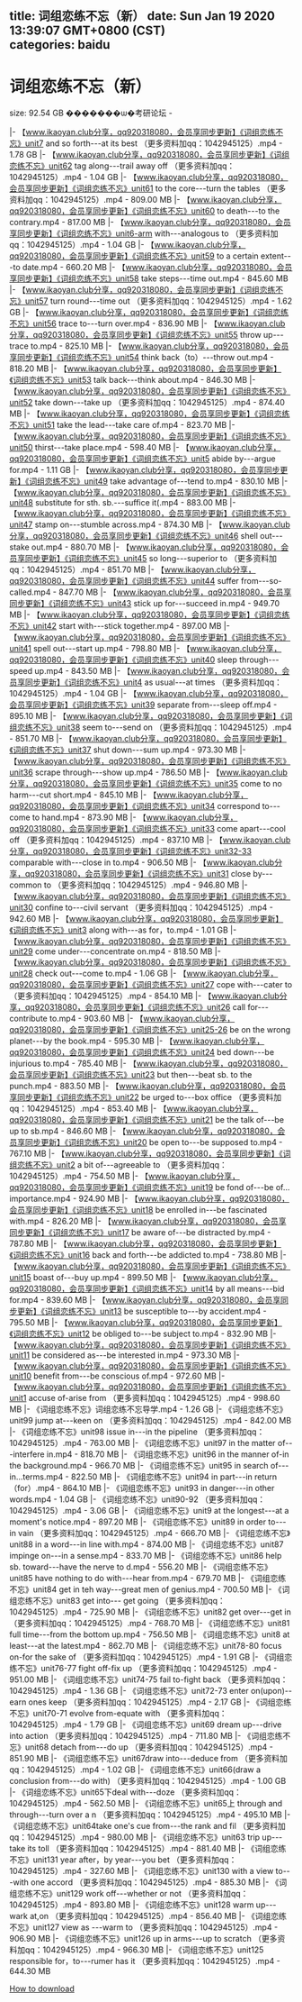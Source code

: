 
title: 词组恋练不忘（新）
date: Sun Jan 19 2020 13:39:07 GMT+0800 (CST)    
categories: baidu
---

# 词组恋练不忘（新）
size: 92.54 GB
 �������ѡ�考研论坛 -
 
|- 【www.ikaoyan.club分享，qq920318080，会员享同步更新】《词组恋练不忘》unit7 and so forth---at its best （更多资料加qq：1042945125）.mp4 - 1.78 GB
|- 【www.ikaoyan.club分享，qq920318080，会员享同步更新】《词组恋练不忘》unit62 tag along---trail away off （更多资料加qq：1042945125）.mp4 - 1.04 GB
|- 【www.ikaoyan.club分享，qq920318080，会员享同步更新】《词组恋练不忘》unit61 to the core---turn the tables （更多资料加qq：1042945125）.mp4 - 809.00 MB
|- 【www.ikaoyan.club分享，qq920318080，会员享同步更新】《词组恋练不忘》unit60 to death---to the contrary.mp4 - 817.00 MB
|- 【www.ikaoyan.club分享，qq920318080，会员享同步更新】《词组恋练不忘》unit6-arm with---analogous to （更多资料加qq：1042945125）.mp4 - 1.04 GB
|- 【www.ikaoyan.club分享，qq920318080，会员享同步更新】《词组恋练不忘》unit59 to a certain extent---to date.mp4 - 660.20 MB
|- 【www.ikaoyan.club分享，qq920318080，会员享同步更新】《词组恋练不忘》unit58 take steps---time out.mp4 - 845.60 MB
|- 【www.ikaoyan.club分享，qq920318080，会员享同步更新】《词组恋练不忘》unit57 turn round---time out （更多资料加qq：1042945125）.mp4 - 1.62 GB
|- 【www.ikaoyan.club分享，qq920318080，会员享同步更新】《词组恋练不忘》unit56 trace to---turn over.mp4 - 836.90 MB
|- 【www.ikaoyan.club分享，qq920318080，会员享同步更新】《词组恋练不忘》unit55 throw up---trace to.mp4 - 825.10 MB
|- 【www.ikaoyan.club分享，qq920318080，会员享同步更新】《词组恋练不忘》unit54 think back（to）---throw out.mp4 - 818.20 MB
|- 【www.ikaoyan.club分享，qq920318080，会员享同步更新】《词组恋练不忘》unit53 talk back---think about.mp4 - 846.30 MB
|- 【www.ikaoyan.club分享，qq920318080，会员享同步更新】《词组恋练不忘》unit52 take down---take up （更多资料加qq：1042945125）.mp4 - 874.40 MB
|- 【www.ikaoyan.club分享，qq920318080，会员享同步更新】《词组恋练不忘》unit51 take the lead---take care of.mp4 - 823.70 MB
|- 【www.ikaoyan.club分享，qq920318080，会员享同步更新】《词组恋练不忘》unit50 thirst---take place.mp4 - 598.40 MB
|- 【www.ikaoyan.club分享，qq920318080，会员享同步更新】《词组恋练不忘》unit5 abide  by---argue for.mp4 - 1.11 GB
|- 【www.ikaoyan.club分享，qq920318080，会员享同步更新】《词组恋练不忘》unit49 take advantage of---tend to.mp4 - 830.10 MB
|- 【www.ikaoyan.club分享，qq920318080，会员享同步更新】《词组恋练不忘》unit48 substitute for sth. sb.---suffice it(.mp4 - 883.00 MB
|- 【www.ikaoyan.club分享，qq920318080，会员享同步更新】《词组恋练不忘》unit47 stamp on---stumble across.mp4 - 874.30 MB
|- 【www.ikaoyan.club分享，qq920318080，会员享同步更新】《词组恋练不忘》unit46 shell out---stake out.mp4 - 880.70 MB
|- 【www.ikaoyan.club分享，qq920318080，会员享同步更新】《词组恋练不忘》unit45 so long---superior to （更多资料加qq：1042945125）.mp4 - 851.70 MB
|- 【www.ikaoyan.club分享，qq920318080，会员享同步更新】《词组恋练不忘》unit44 suffer from---so-called.mp4 - 847.70 MB
|- 【www.ikaoyan.club分享，qq920318080，会员享同步更新】《词组恋练不忘》unit43 stick up for---succeed in.mp4 - 949.70 MB
|- 【www.ikaoyan.club分享，qq920318080，会员享同步更新】《词组恋练不忘》unit42 start with---stick together.mp4 - 897.00 MB
|- 【www.ikaoyan.club分享，qq920318080，会员享同步更新】《词组恋练不忘》unit41 spell out---start up.mp4 - 798.80 MB
|- 【www.ikaoyan.club分享，qq920318080，会员享同步更新】《词组恋练不忘》unit40 sleep through---speed  up.mp4 - 843.50 MB
|- 【www.ikaoyan.club分享，qq920318080，会员享同步更新】《词组恋练不忘》unit4 as usual---at times （更多资料加qq：1042945125）.mp4 - 1.04 GB
|- 【www.ikaoyan.club分享，qq920318080，会员享同步更新】《词组恋练不忘》unit39 separate from---sleep off.mp4 - 895.10 MB
|- 【www.ikaoyan.club分享，qq920318080，会员享同步更新】《词组恋练不忘》unit38 seem to---send on （更多资料加qq：1042945125）.mp4 - 851.70 MB
|- 【www.ikaoyan.club分享，qq920318080，会员享同步更新】《词组恋练不忘》unit37 shut down---sum up.mp4 - 973.30 MB
|- 【www.ikaoyan.club分享，qq920318080，会员享同步更新】《词组恋练不忘》unit36 scrape through---show up.mp4 - 786.50 MB
|- 【www.ikaoyan.club分享，qq920318080，会员享同步更新】《词组恋练不忘》unit35 come to no harm---cut short.mp4 - 845.10 MB
|- 【www.ikaoyan.club分享，qq920318080，会员享同步更新】《词组恋练不忘》unit34 correspond to---come to hand.mp4 - 873.90 MB
|- 【www.ikaoyan.club分享，qq920318080，会员享同步更新】《词组恋练不忘》unit33 come apart---cool off （更多资料加qq：1042945125）.mp4 - 837.10 MB
|- 【www.ikaoyan.club分享，qq920318080，会员享同步更新】《词组恋练不忘》unit32-33 comparable with---close in to.mp4 - 906.50 MB
|- 【www.ikaoyan.club分享，qq920318080，会员享同步更新】《词组恋练不忘》unit31 close by---common to （更多资料加qq：1042945125）.mp4 - 946.80 MB
|- 【www.ikaoyan.club分享，qq920318080，会员享同步更新】《词组恋练不忘》unit30 confine to---civil servant （更多资料加qq：1042945125）.mp4 - 942.60 MB
|- 【www.ikaoyan.club分享，qq920318080，会员享同步更新】《词组恋练不忘》unit3 along with---as for，to.mp4 - 1.01 GB
|- 【www.ikaoyan.club分享，qq920318080，会员享同步更新】《词组恋练不忘》unit29 come under---concentrate on.mp4 - 818.50 MB
|- 【www.ikaoyan.club分享，qq920318080，会员享同步更新】《词组恋练不忘》unit28 check out---come to.mp4 - 1.06 GB
|- 【www.ikaoyan.club分享，qq920318080，会员享同步更新】《词组恋练不忘》unit27 cope with---cater to （更多资料加qq：1042945125）.mp4 - 854.10 MB
|- 【www.ikaoyan.club分享，qq920318080，会员享同步更新】《词组恋练不忘》unit26 call for---contribute to.mp4 - 903.60 MB
|- 【www.ikaoyan.club分享，qq920318080，会员享同步更新】《词组恋练不忘》unit25-26 be on the wrong planet---by the book.mp4 - 595.30 MB
|- 【www.ikaoyan.club分享，qq920318080，会员享同步更新】《词组恋练不忘》unit24 bed down---be injurious to.mp4 - 785.40 MB
|- 【www.ikaoyan.club分享，qq920318080，会员享同步更新】《词组恋练不忘》unit23 but then---beat sb. to the punch.mp4 - 883.50 MB
|- 【www.ikaoyan.club分享，qq920318080，会员享同步更新】《词组恋练不忘》unit22 be urged to---box office （更多资料加qq：1042945125）.mp4 - 853.40 MB
|- 【www.ikaoyan.club分享，qq920318080，会员享同步更新】《词组恋练不忘》unit21 be the talk of---be up to sb.mp4 - 846.60 MB
|- 【www.ikaoyan.club分享，qq920318080，会员享同步更新】《词组恋练不忘》unit20 be open to---be supposed to.mp4 - 767.10 MB
|- 【www.ikaoyan.club分享，qq920318080，会员享同步更新】《词组恋练不忘》unit2 a bit of---agreeable to （更多资料加qq：1042945125）.mp4 - 754.50 MB
|- 【www.ikaoyan.club分享，qq920318080，会员享同步更新】《词组恋练不忘》unit19 be fond of---be of... importance.mp4 - 924.90 MB
|- 【www.ikaoyan.club分享，qq920318080，会员享同步更新】《词组恋练不忘》unit18 be enrolled in---be fascinated with.mp4 - 826.20 MB
|- 【www.ikaoyan.club分享，qq920318080，会员享同步更新】《词组恋练不忘》unit17 be aware of---be distracted by.mp4 - 787.80 MB
|- 【www.ikaoyan.club分享，qq920318080，会员享同步更新】《词组恋练不忘》unit16 back and forth---be addicted to.mp4 - 738.80 MB
|- 【www.ikaoyan.club分享，qq920318080，会员享同步更新】《词组恋练不忘》unit15 boast of---buy up.mp4 - 899.50 MB
|- 【www.ikaoyan.club分享，qq920318080，会员享同步更新】《词组恋练不忘》unit14 by all means---bid for.mp4 - 839.60 MB
|- 【www.ikaoyan.club分享，qq920318080，会员享同步更新】《词组恋练不忘》unit13 be susceptible to---by accident.mp4 - 795.50 MB
|- 【www.ikaoyan.club分享，qq920318080，会员享同步更新】《词组恋练不忘》unit12 be obliged to---be subject to.mp4 - 832.90 MB
|- 【www.ikaoyan.club分享，qq920318080，会员享同步更新】《词组恋练不忘》unit11 be considered as---be interested in.mp4 - 973.30 MB
|- 【www.ikaoyan.club分享，qq920318080，会员享同步更新】《词组恋练不忘》unit10 benefit from---be conscious of.mp4 - 972.60 MB
|- 【www.ikaoyan.club分享，qq920318080，会员享同步更新】《词组恋练不忘》unit1 accuse of-arise from （更多资料加qq：1042945125）.mp4 - 998.60 MB
|- 《词组恋练不忘》词组恋练不忘导学.mp4 - 1.26 GB
|- 《词组恋练不忘》unit99 jump at---keen on （更多资料加qq：1042945125）.mp4 - 842.00 MB
|- 《词组恋练不忘》unit98 issue in---in the pipeline （更多资料加qq：1042945125）.mp4 - 763.00 MB
|- 《词组恋练不忘》unit97 in the matter of---interfere in.mp4 - 818.70 MB
|- 《词组恋练不忘》unit96 in the manner of-in the background.mp4 - 966.70 MB
|- 《词组恋练不忘》unit95 in search of---in...terms.mp4 - 822.50 MB
|- 《词组恋练不忘》unit94 in part---in return （for）.mp4 - 864.10 MB
|- 《词组恋练不忘》unit93 in danger---in other words.mp4 - 1.04 GB
|- 《词组恋练不忘》unit90-92 （更多资料加qq：1042945125）.mp4 - 3.06 GB
|- 《词组恋练不忘》unit9 at the longest---at a moment's notice.mp4 - 897.20 MB
|- 《词组恋练不忘》unit89 in order to---in vain （更多资料加qq：1042945125）.mp4 - 666.70 MB
|- 《词组恋练不忘》unit88 in a word---in line with.mp4 - 874.00 MB
|- 《词组恋练不忘》unit87 impinge on---in a sense.mp4 - 833.70 MB
|- 《词组恋练不忘》unit86 help sb. toward---have the nerve to d.mp4 - 556.20 MB
|- 《词组恋练不忘》unit85 have nothing to do with---hear from.mp4 - 679.70 MB
|- 《词组恋练不忘》unit84 get in teh way---great men of genius.mp4 - 700.50 MB
|- 《词组恋练不忘》unit83 get into--- get going （更多资料加qq：1042945125）.mp4 - 725.90 MB
|- 《词组恋练不忘》unit82 get over---get in （更多资料加qq：1042945125）.mp4 - 768.70 MB
|- 《词组恋练不忘》unit81 full time---from the bottom up.mp4 - 756.50 MB
|- 《词组恋练不忘》unit8 at least---at the latest.mp4 - 862.70 MB
|- 《词组恋练不忘》unit78-80 focus on-for the sake of （更多资料加qq：1042945125）.mp4 - 1.91 GB
|- 《词组恋练不忘》unit76-77 fight off-fix up （更多资料加qq：1042945125）.mp4 - 951.00 MB
|- 《词组恋练不忘》unit74-75 fail to-fight back （更多资料加qq：1042945125）.mp4 - 1.36 GB
|- 《词组恋练不忘》unit72-73 enter on(upon)--earn ones keep （更多资料加qq：1042945125）.mp4 - 2.17 GB
|- 《词组恋练不忘》unit70-71 evolve from-equate with （更多资料加qq：1042945125）.mp4 - 1.79 GB
|- 《词组恋练不忘》unit69 dream up---drive into action （更多资料加qq：1042945125）.mp4 - 711.80 MB
|- 《词组恋练不忘》unit68 detach from---do up （更多资料加qq：1042945125）.mp4 - 851.90 MB
|- 《词组恋练不忘》unit67draw into---deduce from （更多资料加qq：1042945125）.mp4 - 1.02 GB
|- 《词组恋练不忘》unit66(draw a conclusion from---do with) （更多资料加qq：1042945125）.mp4 - 1.00 GB
|- 《词组恋练不忘》unit65下deal with---doze （更多资料加qq：1042945125）.mp4 - 562.50 MB
|- 《词组恋练不忘》unit65上 through and through---turn over a n （更多资料加qq：1042945125）.mp4 - 495.10 MB
|- 《词组恋练不忘》unit64take one's cue from---the rank and fil （更多资料加qq：1042945125）.mp4 - 980.00 MB
|- 《词组恋练不忘》unit63 trip  up---take its toll （更多资料加qq：1042945125）.mp4 - 881.40 MB
|- 《词组恋练不忘》unit131 year after，by year---you bet （更多资料加qq：1042945125）.mp4 - 327.60 MB
|- 《词组恋练不忘》unit130 with a view to---with one accord （更多资料加qq：1042945125）.mp4 - 885.30 MB
|- 《词组恋练不忘》unit129 work off---whether or not （更多资料加qq：1042945125）.mp4 - 893.80 MB
|- 《词组恋练不忘》unit128 warm up---wark at,on （更多资料加qq：1042945125）.mp4 - 856.40 MB
|- 《词组恋练不忘》unit127 view as ---warm to （更多资料加qq：1042945125）.mp4 - 906.90 MB
|- 《词组恋练不忘》unit126 up in arms---up to scratch （更多资料加qq：1042945125）.mp4 - 966.30 MB
|- 《词组恋练不忘》unit125 responsible for，to---rumer has it （更多资料加qq：1042945125）.mp4 - 644.30 MB

[How to download](https://bpcam.bemobtrk.com/go/2ceec3aa-1ca2-46d6-b9ff-aaa5c184517c?jno=2636)